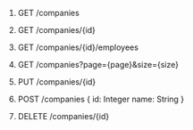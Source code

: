 1. GET /companies

2. GET /companies/{id}

3. GET /companies/{id}/employees

4. GET /companies?page={page}&size={size}
5. PUT /companies/{id}
6. POST /companies 
{
id: Integer
name: String
}
7. DELETE /companies/{id}
